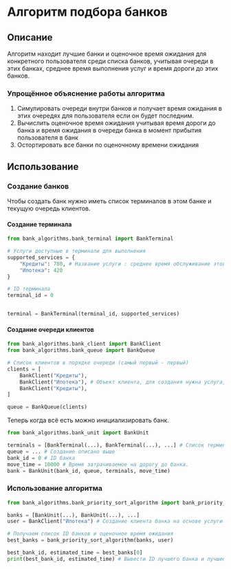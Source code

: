 # Алгоритм подбора банков
## Описание
Алгоритм находит лучшие банки и оценочное время ожидания для конкретного пользователя среди списка банков, учитывая очереди в этих банках, среднее время выполнения услуг и время дороги до этих банков.
### Упрощённое объяснение работы алгоритма
1. Симулировать очереди внутри банков и получает время ожидания в этих очередях для пользователя если он будет последним.
2. Вычислить оценочное время ожидания учитывая время дороги до банка и время ожидания в очереди банка в момент прибытия пользователя в банк
3. Остортировать все банки по оценочному времени ожидания
## Использование
### Создание банков
Чтобы создать банк нужно иметь список терминалов в этом банке и текущую очередь клиентов.
#### Создание терминала
```python
from bank_algorithms.bank_terminal import BankTerminal

# Услуги доступные в терминали для выполнения
supported_services = {
    "Кредиты": 780, # Название услуги : среднее время обслуживание этой услуги
    "Ипотека": 420
}

# ID терминала
terminal_id = 0


terminal = BankTerminal(terminal_id, supported_services)
```

#### Создание очереди клиентов
```python
from bank_algorithms.bank_client import BankClient
from bank_algorithms.bank_queue import BankQueue

# Список клиентов в порядке очереди (самый первый - первый)
clients = [
    BankClient("Кредиты"),
    BankClient("Ипотека"), # Объект клиента, для создания нужна услуга, которую он хочет
    BankClient("Кредиты"),
]

queue = BankQueue(clients)
```
Теперь когда всё есть можно инициализировать банк.
```python
from bank_algorithms.bank_unit import BankUnit

terminals = [BankTerminal(...), BankTerminal(...), ...] # Список терминалов, создание описано выше
queue = ... # Создание описано выше
bank_id = 0 # ID банка
move_time = 10000 # Время затрачиваемое на дорогу до банка.
bank = BankUnit(bank_id, queue, terminals, move_time)
```
### Использование алгоритма
```python
from bank_algorithms.bank_priority_sort_algorithm import bank_priority_sort_algorithm

banks = [BankUnit(...), BankUnit(...), ...]
user = BankClient("Ипотека") # Создание клиента банка на основе услуги которая нужна пользователю.

# Получаем список ID банков и оценочное время ожидания
best_banks = bank_priority_sort_algorithm(banks, user)

best_bank_id, estimated_time = best_banks[0]
print(best_bank_id, estimated_time) # Вывести ID лучшего банка и лучшее время ожидания.
```